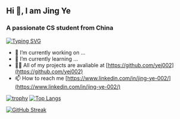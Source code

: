 ## Hi 👋, I am Jing Ye
### A passionate CS student from China
[![Typing SVG](https://readme-typing-svg.herokuapp.com?font=Brush+Script+MT&size=35&color=9919FF&background=F9D3FF85&vCenter=true&lines=Welcome+to+my+GitHub+Portfolio;++%E2%99%AA(%EF%BD%A5%CF%89%EF%BD%A5)%EF%BE%89+Thank+you)](https://git.io/typing-svg)

- 🔭 I’m currently working on ...
- 🌱 I’m currently learning ...
- 👨‍💻 All of my projects are avaliable at [https://github.com/yej002](https://github.com/yej002)
- 📫 How to reach me [https://www.linkedin.com/in/jing-ye-002/](https://www.linkedin.com/in/jing-ye-002/)

[![trophy](https://github-profile-trophy.vercel.app/?username=yej002)](https://github.com/ryo-ma/github-profile-trophy)
[![Top Langs](https://github-readme-stats.vercel.app/api/top-langs/?username=yej002&layout=compact)](https://github.com/anuraghazra/github-readme-stats)

[![GitHub Streak](https://github-readme-streak-stats.herokuapp.com/?user=yej002)](https://git.io/streak-stats)



